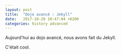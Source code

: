 ```yaml
---
layout: post
title:  "Dojo avancé : Jekyll"
date:   2017-10-20 10:47:04 +0200
categories: history advanced
---
```

Aujourd'hui au dojo avancé, nous avons fait du Jekyll.

C'était cool.
